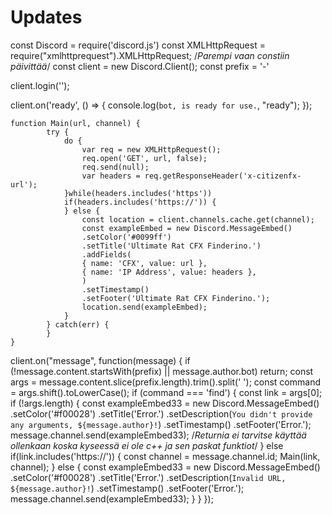 # Updates
const Discord = require('discord.js')
const XMLHttpRequest = require("xmlhttprequest").XMLHttpRequest; /*Parempi vaan constiin päivittää*/
const client = new Discord.Client();
const prefix = '-'

client.login('');

client.on('ready', () => {
	console.log(`bot, is ready for use.`, "ready");	
});

	function Main(url, channel) {
			try {
				do {
					var req = new XMLHttpRequest();
					req.open('GET', url, false);
					req.send(null);
					var headers = req.getResponseHeader('x-citizenfx-url');
				}while(headers.includes('https'))
				if(headers.includes('https://')) {				
				} else {
					const location = client.channels.cache.get(channel);
					const exampleEmbed = new Discord.MessageEmbed()
					.setColor('#0099ff')
					.setTitle('Ultimate Rat CFX Finderino.')
					.addFields(
					{ name: 'CFX', value: url },
					{ name: 'IP Address', value: headers },
					)
					.setTimestamp()
					.setFooter('Ultimate Rat CFX Finderino.');
					location.send(exampleEmbed);
				}		
			} catch(err) {
			}
	}
	

client.on("message", function(message) {
		if (!message.content.startsWith(prefix) || message.author.bot) return;
        const args = message.content.slice(prefix.length).trim().split(' ');
        const command = args.shift().toLowerCase();
    if (command === 'find') {
		const link = args[0];
			if (!args.length) {
				const exampleEmbed33 = new Discord.MessageEmbed()
					.setColor('#f00028')
					.setTitle('Error.')
					.setDescription(`You didn't provide any arguments, ${message.author}!`)
					.setTimestamp()
					.setFooter('Error.');
						message.channel.send(exampleEmbed33); /*Returnia ei tarvitse käyttää ollenkaan koska kyseessä ei ole c++ ja sen paskat funktiot*/
		} else if(link.includes('https://')) {
			const channel = message.channel.id;
			Main(link, channel);
		} else {
			const exampleEmbed33 = new Discord.MessageEmbed()
			.setColor('#f00028')
			.setTitle('Error.')
			.setDescription(`Invalid URL, ${message.author}!`)
			.setTimestamp()
			.setFooter('Error.');
			message.channel.send(exampleEmbed33);
		}
	}
});
